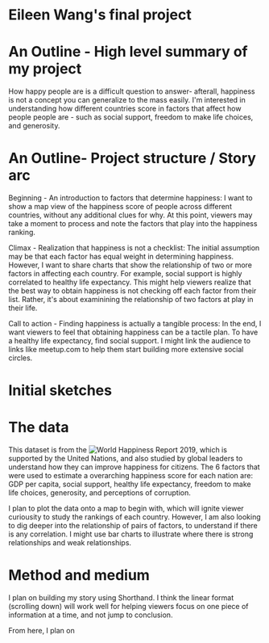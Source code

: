 # Eileen Wang's final project

# An Outline - High level summary of my project
How happy people are is a difficult question to answer- afterall, happiness is not a concept you can generalize to the mass easily. I'm interested in understanding how different countries score in factors that affect how people people are - such as social support, freedom to make life choices, and generosity. 

# An Outline- Project structure / Story arc
Beginning - An introduction to factors that determine happiness: I want to show a map view of the happiness score of people across different countries, without any additional clues for why. At this point, viewers may take a moment to process and note the factors that play into the happiness ranking.  

Climax - Realization that happiness is not a checklist: The initial assumption may be that each factor has equal weight in determining happiness. However, I want to share charts that show the relationship of two or more factors in affecting each country. For example, social support is highly correlated to healthy life expectancy. This might help viewers realize that the best way to obtain happiness is not checking off each factor from their list. Rather, it's about examinining the relationship of two factors at play in their life. 

Call to action - Finding happiness is actually a tangible process: In the end, I want viewers to feel that obtaining happiness can be a tactile plan. To have a healthy life expectancy, find social support. I might link the audience to links like meetup.com to help them start building more extensive social circles. 

# Initial sketches

# The data
This dataset is from the ![World Happiness Report 2019](https://www.kaggle.com/unsdsn/world-happiness#2019.csv), which is supported by the United Nations, and also studied by global leaders to understand how they can improve happiness for citizens. The 6 factors that were used to estimate a overarching happiness score for each nation are: GDP per capita, social support, healthy life expectancy, freedom to make life choices, generosity, and perceptions of corruption. 

I plan to plot the data onto a map to begin with, which will ignite viewer curiousity to study the rankings of each country. However, I am also looking to dig deeper into the relationship of pairs of factors, to understand if there is any correlation. I might use bar charts to illustrate where there is strong relationships and weak relationships. 

# Method and medium
I plan on building my story using Shorthand. I think the linear format (scrolling down) will work well for helping viewers focus on one piece of information at a time, and not jump to conclusion. 

From here, I plan on 
